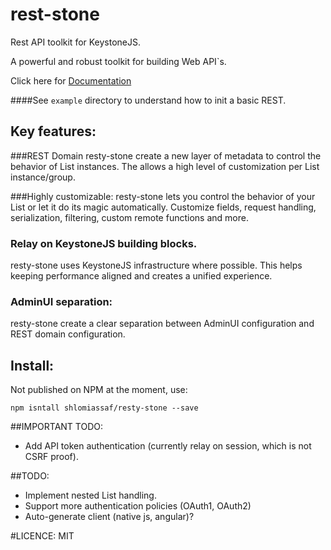 # rest-stone

Rest API toolkit for KeystoneJS.

A powerful and robust toolkit for building Web API`s.

Click here for [Documentation](https://github.com/shlomiassaf/resty-stone)

####See `example` directory to understand how to init a basic REST.

## Key features:
###REST Domain
resty-stone create a new layer of metadata to control the behavior of List instances.
The allows a high level of customization per List instance/group.

###Highly customizable:
resty-stone lets you control the behavior of your List or let it do its magic automatically.
Customize fields, request handling, serialization, filtering, custom remote functions and more.
 
### Relay on KeystoneJS building blocks.
resty-stone uses KeystoneJS infrastructure where possible.
This helps keeping performance aligned and creates a unified experience.
 
### AdminUI separation:
resty-stone create a clear separation between AdminUI configuration and REST domain configuration.


## Install:
Not published on NPM at the moment, use:
```
npm isntall shlomiassaf/resty-stone --save
```

##IMPORTANT TODO:
- Add API token authentication (currently relay on session, which is not CSRF proof).

##TODO:
- Implement nested List handling.
- Support more authentication policies (OAuth1, OAuth2)
- Auto-generate client (native js, angular)?

#LICENCE: MIT